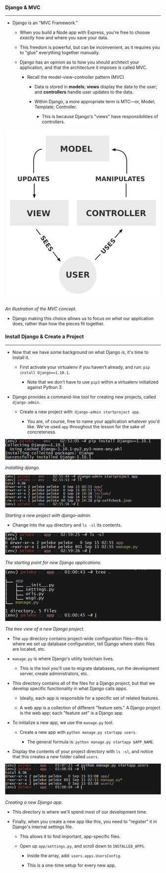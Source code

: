 ### Django & MVC

- - -

* Django is an "MVC Framework."

  * When you build a Node app with Express, you're free to choose _exactly_ how and where you save your data.

  * This freedom is powerful, but can be inconvenient, as it requires you to "glue" everything together manually.

  * Django has an opinion as to how you should architect your application, and that the architecture it imposes is called MVC.

    * Recall the model-view-controller pattern (MVC)

      * Data is stored in **models**; **views** display the data to the user; and **controllers** handle user updates to the data.

      * Within Django, a more appropriate term is MTC—or, Model; Template; Controller.

        * This is because Django's "views" have responsibilities of controllers.

![An illustration of the MVC concept.](Images/2-mvc.png)

_An illustration of the MVC concept._

* Django making this choice allows us to focus on _what_ our application does, rather than how the pieces fit together.

### Install Django & Create a Project

- - -

* Now that we have some background on what Django _is_, it's time to install it. 

  * First activate your virtualenv if you haven't already, and run: `pip install Django==1.10.1`.

    * Note that we don't have to use `pip3` within a virtualenv initialized against Python 3.

* Django provides a command-line tool for creating new projects, called `django-admin`.

  * Create a new project with: `django-admin startproject app`.

    * You are, of course, free to name your application whatever you'd like. We've used `app` throughout the lesson for the sake of concreteness.

![installing django.](Images/3-installing-django.png)

_installing django._

![Starting a new project with django-admin.](Images/3-new-project.png)

_Starting a new project with django-admin._

* Change into the `app` directory and `ls -sl` its contents.

![The starting point for new Django applications.](Images/3-django-starting-point.png)

_The starting point for new Django applications._

![The tree view of a new Django project.](Images/3-django-starting-point-tree-view.png)

_The tree view of a new Django project._

* The `app` directory contains project-wide configuration files—this is where we set up database configuration, tell Django where static files are located, etc.

* `manage.py` is where Django's utility toolchain lives.

  * This is the tool you'll use to migrate databases, run the development server, create administrators, etc.

* This directory contains all of the files for a Django _project_, but that we develop specific functionality in what Django calls _apps_.

  * Ideally, each app is responsible for a specific set of related features.

  * A web app is a collection of different "feature sets." A Django project is the web app; each "feature set" is a Django app.

* To initialize a new app, we use the `manage.py` tool.

  * Create a new app with `python manage.py startapp users`.

    * The general formula is: `python manage.py startapp $APP_NAME`.

* Display the contents of your project directory with `ls -sl`, and notice that this creates a new folder called `users`.

![Creating a new Django app.](Images/3-django-startapp.png)

_Creating a new Django app._

* This directory is where we'll spend most of our development time.

* Finally, when you create a new app like this, you need to "register" it in Django's internal settings file.

  * This allows it to find important, app-specific files.

  * Open up `app/settings.py`, and scroll down to `INSTALLED_APPS`.

    * Inside the array, add: `users.apps.UsersConfig`.

    * This is a one-time setup for every new app.
